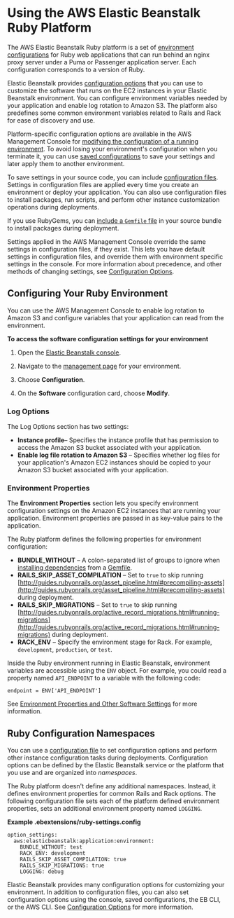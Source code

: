 # Using the AWS Elastic Beanstalk Ruby Platform<a name="create_deploy_Ruby.container"></a>

The AWS Elastic Beanstalk Ruby platform is a set of [environment configurations](concepts.platforms.md#concepts.platforms.ruby) for Ruby web applications that can run behind an nginx proxy server under a Puma or Passenger application server\. Each configuration corresponds to a version of Ruby.

Elastic Beanstalk provides [configuration options](command-options.md) that you can use to customize the software that runs on the EC2 instances in your Elastic Beanstalk environment\. You can configure environment variables needed by your application and enable log rotation to Amazon S3\. The platform also predefines some common environment variables related to Rails and Rack for ease of discovery and use\.

Platform\-specific configuration options are available in the AWS Management Console for [modifying the configuration of a running environment](environment-configuration-methods-after.md)\. To avoid losing your environment's configuration when you terminate it, you can use [saved configurations](environment-configuration-savedconfig.md) to save your settings and later apply them to another environment\.

To save settings in your source code, you can include [configuration files](ebextensions.md)\. Settings in configuration files are applied every time you create an environment or deploy your application\. You can also use configuration files to install packages, run scripts, and perform other instance customization operations during deployments\.

If you use RubyGems, you can [include a `Gemfile` file](ruby-platform-gemfile.md) in your source bundle to install packages during deployment\.

Settings applied in the AWS Management Console override the same settings in configuration files, if they exist\. This lets you have default settings in configuration files, and override them with environment specific settings in the console\. For more information about precedence, and other methods of changing settings, see [Configuration Options](command-options.md)\.

## Configuring Your Ruby Environment<a name="create-deploy_Ruby.container.CON"></a>

You can use the AWS Management Console to enable log rotation to Amazon S3 and configure variables that your application can read from the environment\.

**To access the software configuration settings for your environment**

1. Open the [Elastic Beanstalk console](https://console.aws.amazon.com/elasticbeanstalk)\.

1. Navigate to the [management page](environments-console.md) for your environment\.

1. Choose **Configuration**\.

1. On the **Software** configuration card, choose **Modify**\.

### Log Options<a name="create_deploy_Ruby.container.console.logoptions"></a>

The Log Options section has two settings:
+ **Instance profile**– Specifies the instance profile that has permission to access the Amazon S3 bucket associated with your application\.
+ **Enable log file rotation to Amazon S3** – Specifies whether log files for your application's Amazon EC2 instances should be copied to your Amazon S3 bucket associated with your application\.

### Environment Properties<a name="create_deploy_Ruby.env.console.ruby.envprops"></a>

The **Environment Properties** section lets you specify environment configuration settings on the Amazon EC2 instances that are running your application\. Environment properties are passed in as key\-value pairs to the application\.

The Ruby platform defines the following properties for environment configuration:
+  **BUNDLE\_WITHOUT** – A colon\-separated list of groups to ignore when [installing dependencies](http://bundler.io/bundle_install.html) from a [Gemfile](http://bundler.io/v1.15/man/gemfile.5.html)\.
+  **RAILS\_SKIP\_ASSET\_COMPILATION** – Set to `true` to skip running [http://guides.rubyonrails.org/asset_pipeline.html#precompiling-assets](http://guides.rubyonrails.org/asset_pipeline.html#precompiling-assets) during deployment\.
+  **RAILS\_SKIP\_MIGRATIONS** – Set to `true` to skip running [http://guides.rubyonrails.org/active_record_migrations.html#running-migrations](http://guides.rubyonrails.org/active_record_migrations.html#running-migrations) during deployment\.
+  **RACK\_ENV** – Specify the environment stage for Rack\. For example, `development`, `production`, or `test`\.

Inside the Ruby environment running in Elastic Beanstalk, environment variables are accessible using the `ENV` object\. For example, you could read a property named `API_ENDPOINT` to a variable with the following code:

```
endpoint = ENV['API_ENDPOINT']
```

See [Environment Properties and Other Software Settings](environments-cfg-softwaresettings.md) for more information\.

## Ruby Configuration Namespaces<a name="ruby-namespaces"></a>

You can use a [configuration file](ebextensions.md) to set configuration options and perform other instance configuration tasks during deployments\. Configuration options can be defined by the Elastic Beanstalk service or the platform that you use and are organized into *namespaces*\.

The Ruby platform doesn't define any additional namespaces\. Instead, it defines environment properties for common Rails and Rack options\. The following configuration file sets each of the platform defined environment properties, sets an additional environment property named `LOGGING`\.

**Example \.ebextensions/ruby\-settings\.config**  

```
option_settings:
  aws:elasticbeanstalk:application:environment: 
    BUNDLE_WITHOUT: test
    RACK_ENV: development
    RAILS_SKIP_ASSET_COMPILATION: true
    RAILS_SKIP_MIGRATIONS: true
    LOGGING: debug
```

Elastic Beanstalk provides many configuration options for customizing your environment\. In addition to configuration files, you can also set configuration options using the console, saved configurations, the EB CLI, or the AWS CLI\. See [Configuration Options](command-options.md) for more information\.
